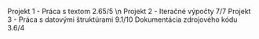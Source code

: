 Projekt 1 - Práca s textom                    2.65/5  \n
Projekt 2 - Iteračné výpočty                     7/7
Projekt 3 - Práca s datovými štruktúrami       9.1/10
Dokumentácia zdrojového kódu                   3.6/4
